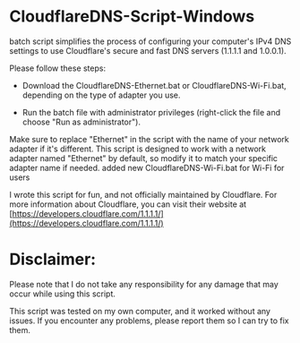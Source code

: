 # CloudflareDNS-Script-Windows
batch script simplifies the process of configuring your computer's IPv4 DNS settings to use Cloudflare's secure and fast DNS servers (1.1.1.1 and 1.0.0.1).

Please follow these steps:


- Download the CloudflareDNS-Ethernet.bat or CloudflareDNS-Wi-Fi.bat, depending on the type of adapter you use.
* Run the batch file with administrator privileges (right-click the file and choose "Run as administrator").

Make sure to replace "Ethernet" in the script with the name of your network adapter if it's different. This script is designed to work with a network adapter named "Ethernet" by default, so modify it to match your specific adapter name if needed. added new CloudflareDNS-Wi-Fi.bat for Wi-Fi for users 


I wrote this script for fun, and  not officially maintained by Cloudflare. For more information about Cloudflare, you can visit their website at [https://developers.cloudflare.com/1.1.1.1/](https://developers.cloudflare.com/1.1.1.1/)

# Disclaimer: 
Please note that I do not take any responsibility for any damage that may occur while using this script.

This script was tested on my own computer, and it worked without any issues. 
If you encounter any problems, please report them so I can try to fix them.
